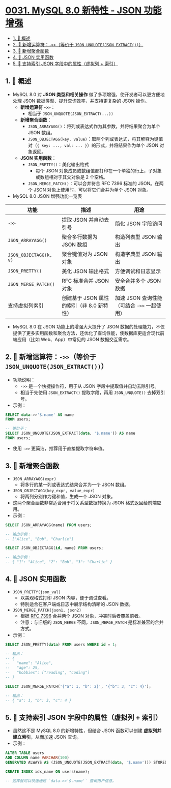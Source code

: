 # [0031. MySQL 8.0 新特性 - JSON 功能增强](https://github.com/Tdahuyou/TNotes.sql/tree/main/notes/0031.%20MySQL%208.0%20%E6%96%B0%E7%89%B9%E6%80%A7%20-%20JSON%20%E5%8A%9F%E8%83%BD%E5%A2%9E%E5%BC%BA)

<!-- region:toc -->

- [1. 📝 概述](#1--概述)
- [2. 📒 新增运算符：`->>`（等价于 `JSON_UNQUOTE(JSON_EXTRACT())`）](#2--新增运算符-等价于-json_unquotejson_extract)
- [3. 📒 新增聚合函数](#3--新增聚合函数)
- [4. 📒 JSON 实用函数](#4--json-实用函数)
- [5. 📒 支持索引 JSON 字段中的属性（虚拟列 + 索引）](#5--支持索引-json-字段中的属性虚拟列--索引)

<!-- endregion:toc -->

## 1. 📝 概述

- MySQL 8.0 对 **JSON 类型和相关操作** 做了多项增强，使开发者可以更方便地处理 JSON 数据类型、提升查询效率，并支持更复杂的 JSON 操作。
  - **新增运算符 `->>`**：
    - 相当于 `JSON_UNQUOTE(JSON_EXTRACT(...))`
  - **新增聚合函数**：
    - `JSON_ARRAYAGG()`：将列或表达式作为其参数，并将结果聚合为单个 JSON 数组。
    - `JSON_OBJECTAGG(key, value)`：取两个列或表达式，将其解释为键值对（`{ key: ..., val: ... }`）的形式，并将结果作为单个 JSON 对象返回。
  - **JSON 实用函数**：
    - `JSON_PRETTY()`：美化输出格式
      - 每个 JSON 对象成员或数组值都打印在一个单独的行上，子对象或数组相对于其父对象是 2 个空格。
    - `JSON_MERGE_PATCH()`：可以合并符合 RFC 7396 标准的 JSON。在两个 JSON 对象上使用时，可以将它们合并为单个 JSON 对象。
- MySQL 8.0 JSON 增强功能一览表

| 功能 | 描述 | 用途 |
| --- | --- | --- |
| `->>` | 提取 JSON 并自动去引号 | 简化 JSON 字段访问 |
| `JSON_ARRAYAGG()` | 聚合多行数据为 JSON 数组 | 构造列表型 JSON 输出 |
| `JSON_OBJECTAGG(k, v)` | 聚合键值对为 JSON 对象 | 构造字典型 JSON 输出 |
| `JSON_PRETTY()` | 美化 JSON 输出格式 | 方便调试和日志显示 |
| `JSON_MERGE_PATCH()` | RFC 标准合并 JSON 对象 | 安全合并多个 JSON 数据 |
| 支持虚拟列索引 | 创建基于 JSON 属性的索引（非 8.0 新特性） | 加速 JSON 查询性能（可结合 `->>` 一起使用） |

- MySQL 8.0 在 JSON 功能上的增强大大提升了 JSON 数据的处理能力，不仅提供了更多实用函数和聚合方法，还优化了查询性能，使数据库更适合现代前端应用（比如 Web、App）中常见的 JSON 数据交互需求。

## 2. 📒 新增运算符：`->>`（等价于 `JSON_UNQUOTE(JSON_EXTRACT())`）

- 功能说明：
  - `->>` 是一个快捷操作符，用于从 JSON 字段中提取值并自动去除引号。
  - 相当于先使用 `JSON_EXTRACT()` 提取字段，再用 `JSON_UNQUOTE()` 去掉双引号。
- 示例：

```sql
SELECT data->>'$.name' AS name
FROM users;

-- 等价于：
SELECT JSON_UNQUOTE(JSON_EXTRACT(data, '$.name')) AS name
FROM users;
```

- 使用 `->>` 更简洁，推荐用于直接提取字符串值。

## 3. 📒 新增聚合函数

- `JSON_ARRAYAGG(expr)`
  - 将多行的某一列或表达式结果合并为一个 JSON 数组。
- `JSON_OBJECTAGG(key_expr, value_expr)`
  - 将两列分别作为键和值，生成一个 JSON 对象。
- 这两个聚合函数非常适合用于将关系型数据转换为 JSON 格式返回给前端应用。
- 示例：

```sql
SELECT JSON_ARRAYAGG(name) FROM users;

-- 输出示例：
-- ["Alice", "Bob", "Charlie"]

SELECT JSON_OBJECTAGG(id, name) FROM users;

-- 输出示例：
-- { "1": "Alice", "2": "Bob", "3": "Charlie" }
```

## 4. 📒 JSON 实用函数

- `JSON_PRETTY(json_val)`
  - 以美观格式打印 JSON 内容，便于调试查看。
  - 特别适合在客户端或日志中展示结构清晰的 JSON 数据。
- `JSON_MERGE_PATCH(json1, json2)`
  - 根据 [RFC 7396](https://tools.ietf.org/html/rfc7396) 合并两个 JSON 对象，冲突时后者覆盖前者。
  - 注意：与旧版的 `JSON_MERGE` 不同，`JSON_MERGE_PATCH` 是标准兼容的合并方式。
- 示例：

```sql
SELECT JSON_PRETTY(data) FROM users WHERE id = 1;

-- 输出：
-- {
--   "name": "Alice",
--   "age": 25,
--   "hobbies": ["reading", "coding"]
-- }

SELECT JSON_MERGE_PATCH('{"a": 1, "b": 2}', '{"b": 3, "c": 4}');

-- 输出：
-- { "a": 1, "b": 3, "c": 4 }
```

## 5. 📒 支持索引 JSON 字段中的属性（虚拟列 + 索引）

- 虽然这不是 MySQL 8.0 的新增特性，但结合 JSON 函数可以创建 **虚拟列并建立索引**，从而加速 JSON 查询。
- 示例：

```sql
ALTER TABLE users
ADD COLUMN name VARCHAR(100)
GENERATED ALWAYS AS (JSON_UNQUOTE(JSON_EXTRACT(data, '$.name'))) STORED;

CREATE INDEX idx_name ON users(name);

-- 这样就可以快速通过 `data->>'$.name'` 查询用户信息。
```
